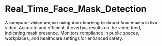 # Real_Time_Face_Mask_Detection
A computer vision project using deep learning to detect face masks in live video. Accurate and efficient, it overlays results on the video feed, indicating mask presence. Monitors compliance in public spaces, workplaces, and healthcare settings for enhanced safety.
